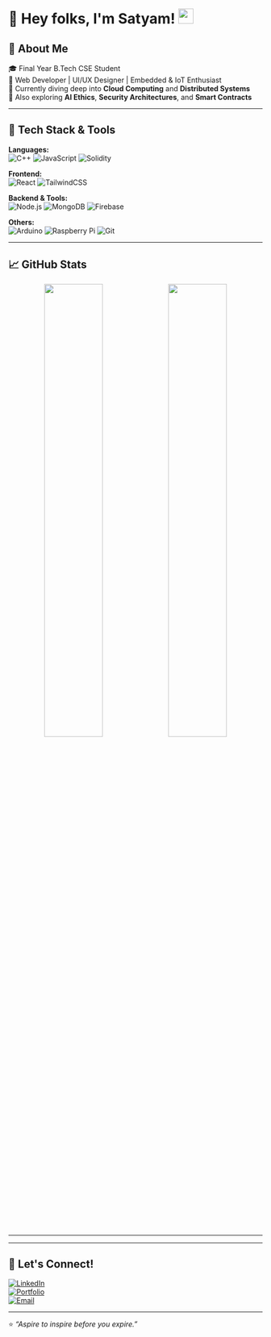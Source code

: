 # 👋 Hey folks, I'm Satyam! <img src="https://media.giphy.com/media/hvRJCLFzcasrR4ia7z/giphy.gif" width="30">

## 🚀 About Me

🎓 Final Year B.Tech CSE Student  
💼 Web Developer | UI/UX Designer | Embedded & IoT Enthusiast  
🌱 Currently diving deep into **Cloud Computing** and **Distributed Systems**  
🧠 Also exploring **AI Ethics**, **Security Architectures**, and **Smart Contracts**

---

## 🔧 Tech Stack & Tools

**Languages:**  
![C++](https://img.shields.io/badge/C++-00599C?style=flat&logo=c%2B%2B&logoColor=white)
![JavaScript](https://img.shields.io/badge/JavaScript-F7DF1E?style=flat&logo=javascript&logoColor=black)
![Solidity](https://img.shields.io/badge/Solidity-363636?style=flat&logo=solidity&logoColor=white)

**Frontend:**  
![React](https://img.shields.io/badge/React-20232A?style=flat&logo=react&logoColor=61DAFB)
![TailwindCSS](https://img.shields.io/badge/TailwindCSS-06B6D4?style=flat&logo=tailwind-css&logoColor=white)

**Backend & Tools:**  
![Node.js](https://img.shields.io/badge/Node.js-339933?style=flat&logo=nodedotjs&logoColor=white)
![MongoDB](https://img.shields.io/badge/MongoDB-4EA94B?style=flat&logo=mongodb&logoColor=white)
![Firebase](https://img.shields.io/badge/Firebase-FFCA28?style=flat&logo=firebase&logoColor=black)

**Others:**  
![Arduino](https://img.shields.io/badge/Arduino-00979D?style=flat&logo=arduino&logoColor=white)
![Raspberry Pi](https://img.shields.io/badge/Raspberry%20Pi-C51A4A?style=flat&logo=raspberry-pi&logoColor=white)
![Git](https://img.shields.io/badge/Git-F05032?style=flat&logo=git&logoColor=white)

---

## 📈 GitHub Stats

<p align="center">
  <img src="https://github-readme-stats.vercel.app/api?username=satyamofficial&show_icons=true&theme=github_dark" width="48%"/>
  <img src="https://github-readme-streak-stats.herokuapp.com/?user=satyamofficial&theme=github-dark-blue" width="48%"/>
</p>

---

---

## 💬 Let's Connect!

[![LinkedIn](https://img.shields.io/badge/LinkedIn-blue?style=flat&logo=linkedin&logoColor=white)](https://linkedin.com/in/imsatyamjha07)  
[![Portfolio](https://img.shields.io/badge/Portfolio-000?style=flat&logo=google-chrome&logoColor=white)](https://your-portfolio-link.com)  
[![Email](https://img.shields.io/badge/Email-D14836?style=flat&logo=gmail&logoColor=white)](mailto:imsatyam7official@gmail.com)

---

⭐ *“Aspire to inspire before you expire.”*  
